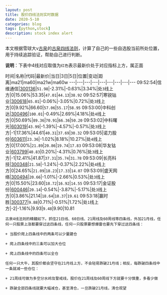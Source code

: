 ```yaml
---
layout: post
title: 股价四线法则实时数据
date: 2020-5-10
categories: blog
tags: [python,stock]
description: stock index alert
---
```



本文根据雪球大v[古泉](https://xueqiu.com/u/7148646888)的[古泉四线法则](https://xueqiu.com/7148646888/130498192)，计算了自己的一些自选股当前所处位置，用于持续追踪验证，帮助自己进行判断。

**说明**：下表中4线对应取值为`红色`表示最新价处于对应指标上方，属正面

时间|名称|代码|最新价|当日|3日|5日|位置|变动|距离|ma21|ma60|ma21w|ma60w
---|---|---|---|---|---|---|---|---
09:52:54|信维通信|[300136](https://xueqiu.com/S/SZ300136)|`51.98`|-2.31%|-0.63%|3.34%|处`3`线上方|0|15.06%|53.35|`47.01`|`44.13`|`38.92`
09:52:57|寒锐钴业|[300618](https://xueqiu.com/S/SZ300618)|`65.01`|-0.06%|-3.05%|0.72%|处`3`线上方|0|9.92%|66.60|`57.06`|`55.17`|`58.95`
09:53:00|中科创达|[300496](https://xueqiu.com/S/SZ300496)|`100.01`|-0.49%|2.69%|4.18%|处`4`线上方|0|50.69%|`89.36`|`70.91`|`66.36`|`50.20`
09:53:02|中科曙光|[603019](https://xueqiu.com/S/SH603019)|`43.99`|-1.39%|-4.57%|-0.57%|处`3`线上方|-1|17.36%|44.61|`40.31`|`37.69`|`30.32`
09:53:05|诺力股份|[603611](https://xueqiu.com/S/SH603611)|`23.36`|-1.02%|8.18%|10.27%|处`4`线上方|0|17.00%|`21.89`|`20.86`|`19.74`|`17.83`
09:53:08|华友钴业|[603799](https://xueqiu.com/S/SH603799)|`40.83`|0.20%|-4.31%|0.76%|处`3`线上方|-1|12.41%|41.87|`37.31`|`35.74`|`31.78`
09:53:09|长亮科技|[300348](https://xueqiu.com/S/SZ300348)|`21.58`|-1.24%|-0.37%|2.22%|处`4`线上方|0|24.65%|`21.09`|`18.23`|`17.33`|`14.07`
09:53:09|盛天网络|[300494](https://xueqiu.com/S/SZ300494)|`20.66`|-1.01%|-2.66%|0.53%|处`3`线上方|0|15.50%|23.60|`18.72`|`16.92`|`14.55`
09:53:17|金证股份|[600446](https://xueqiu.com/S/SH600446)|`20.14`|-0.54%|-3.87%|-5.17%|处`3`线上方|0|3.86%|21.14|`18.64`|`18.37`|`19.61`
09:53:18|赢时胜|[300377](https://xueqiu.com/S/SZ300377)|`9.88`|0.71%|-0.51%|1.72%|处`1`线上方|-2|-1.16%|9.93|`9.48`|9.90|10.81

```
古泉4线法则的精髓如下。抓住21日线、60日线、21周线及60周线等四条线，外加21月线，任何一只股票上涨都要穿过这四条线，任何一只股票要想爆雷也要先下穿过这四条线：

+ 当股价爬上四条线中的两条可以少量建仓

+ 爬上四条线中的三条可以加大仓位

+ 爬上四条线中的四条可以全仓

任何一只大牛，其股价都会坚守在21月线上方，不会轻易跌破21月线；相反，每跌破四条线中一条就减一些仓位：

+ 21周线可做为多空分水岭及警戒线，股价在21周线及60周线下方就要十分慎重，多看少做

+ 跌破全部四条线就要大幅减仓，甚至清仓，一旦跌破21月线，清仓观望
```